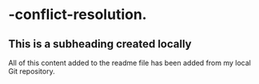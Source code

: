 # -conflict-resolution.
## This is a subheading created locally

All of this content added to the readme file has been added from my local Git repository.